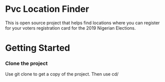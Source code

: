 # Pvc Location Finder

This is open source project that helps find locations where you can register for your voters registration card for the 2019 Nigerian Elections.

# Getting Started

### Clone the project

Use git clone to get a copy of the project. Then use cd/<project>


